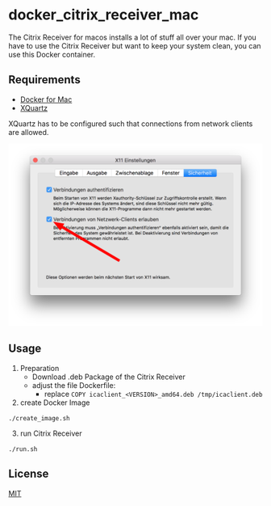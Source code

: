 # docker_citrix_receiver_mac

The Citrix Receiver for macos installs a lot of stuff all over your mac.
If you have to use the Citrix Receiver but want to keep your system clean, you can use this Docker container.

## Requirements

* [Docker for Mac](https://www.docker.com/docker-mac)
* [XQuartz](https://www.xquartz.org)

XQuartz has to be configured such that connections from network clients are allowed.

![XQuartz Settings connection from network clients allowed](./XQuartz_settings.png)

## Usage

1. Preparation
    * Download .deb Package of the Citrix Receiver
    * adjust the file Dockerfile:
        * replace `COPY icaclient_<VERSION>_amd64.deb /tmp/icaclient.deb`
2. create Docker Image
```
./create_image.sh
```
3. run Citrix Receiver
```
./run.sh
```

## License

[MIT](./LICENSE.txt)
